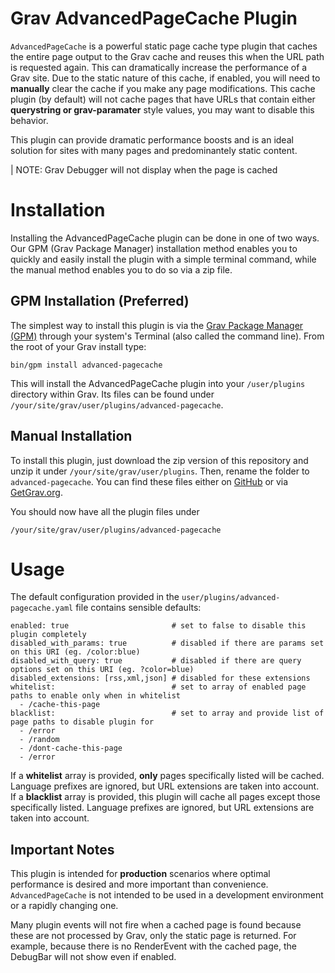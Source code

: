 # Grav AdvancedPageCache Plugin

`AdvancedPageCache` is a powerful static page cache type plugin that caches the entire page output to the Grav cache and reuses this when the URL path is requested again.  This can dramatically increase the performance of a Grav site.  Due to the static nature of this cache, if enabled, you will need to **manually** clear the cache if you make any page modifications.  This cache plugin (by default) will not cache pages that have URLs that contain either **querystring or grav-paramater** style values, you may want to disable this behavior.

This plugin can provide dramatic performance boosts and is an ideal solution for sites with many pages and predominantely static content.

| NOTE: Grav Debugger will not display when the page is cached

# Installation

Installing the AdvancedPageCache plugin can be done in one of two ways. Our GPM (Grav Package Manager) installation method enables you to quickly and easily install the plugin with a simple terminal command, while the manual method enables you to do so via a zip file.

## GPM Installation (Preferred)

The simplest way to install this plugin is via the [Grav Package Manager (GPM)](http://learn.getgrav.org/advanced/grav-gpm) through your system's Terminal (also called the command line).  From the root of your Grav install type:

    bin/gpm install advanced-pagecache

This will install the AdvancedPageCache plugin into your `/user/plugins` directory within Grav. Its files can be found under `/your/site/grav/user/plugins/advanced-pagecache`.

## Manual Installation

To install this plugin, just download the zip version of this repository and unzip it under `/your/site/grav/user/plugins`. Then, rename the folder to `advanced-pagecache`. You can find these files either on [GitHub](https://github.com/getgrav/grav-plugin-precache) or via [GetGrav.org](http://getgrav.org/downloads/plugins#extras).

You should now have all the plugin files under

    /your/site/grav/user/plugins/advanced-pagecache

# Usage

The default configuration provided in the `user/plugins/advanced-pagecache.yaml` file contains sensible defaults:

```
enabled: true                       # set to false to disable this plugin completely
disabled_with_params: true          # disabled if there are params set on this URI (eg. /color:blue)
disabled_with_query: true           # disabled if there are query options set on this URI (eg. ?color=blue)
disabled_extensions: [rss,xml,json] # disabled for these extensions
whitelist:                          # set to array of enabled page paths to enable only when in whitelist
  - /cache-this-page
blacklist:                          # set to array and provide list of page paths to disable plugin for
  - /error
  - /random
  - /dont-cache-this-page
  - /error
```

If a **whitelist** array is provided, **only** pages specifically listed will be cached. Language prefixes are ignored, but URL extensions are taken into account.
If a **blacklist** array is provided, this plugin will cache all pages except those specifically listed. Language prefixes are ignored, but URL extensions are taken into account.

## Important Notes

This plugin is intended for **production** scenarios where optimal performance is desired and more important than convenience. `AdvancedPageCache` is not intended to be used in a development environment or a rapidly changing one.

Many plugin events will not fire when a cached page is found because these are not processed by Grav, only the static page is returned. For example, because there is no RenderEvent with the cached page, the DebugBar will not show even if enabled.